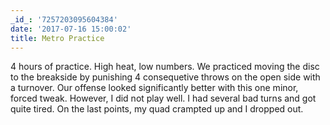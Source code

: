 ```yaml
---
_id_: '7257203095604384'
date: '2017-07-16 15:00:02'
title: Metro Practice
---
```


4 hours of practice. High heat, low numbers. We practiced moving the disc to the breakside by punishing 4 consequetive throws on the open
side with a turnover. Our offense looked significantly better with this one minor, forced tweak. However, I did not play well. I had several 
bad turns and got quite tired. On the last points, my quad crampted up and I dropped out. 
